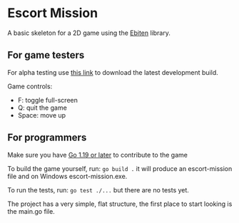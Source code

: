 # Escort Mission

A basic skeleton for a 2D game using the [Ebiten](https://ebiten.org/) library.

## For game testers

For alpha testing use [this link](https://nightly.link/sinisterstuf/escort-mission/workflows/build/main/escort-mission-bundle.zip) to download the latest development build.

Game controls:
- F: toggle full-screen
- Q: quit the game
- Space: move up

## For programmers

Make sure you have [Go 1.19 or later](https://go.dev/) to contribute to the game

To build the game yourself, run: `go build .` it will produce an escort-mission file and on Windows escort-mission.exe.

To run the tests, run: `go test ./...` but there are no tests yet.

The project has a very simple, flat structure, the first place to start looking is the main.go file.
